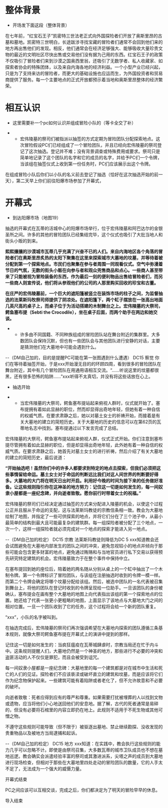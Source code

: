 # 整体背景
- 开场发下面这段（整体背景）

在七年前，“红宝石王子”凯密特三世法老正式向外国探险者们开放了奥斯里昂的古墓和墓地。凯密特三世明白，长途跋涉寻找宝藏的冒险者们通常不会回到他们来的地方再出售他们的发现。相反，他们通常会在经济足够强大、能够吸收大量珍贵文物的最近的文明社区尽快出售或交易他们没有据为己用的东西。红宝石王子的政策不仅吸引了冒险者们来到沙漠之国奥西里翁，还吸引了无数学者、私人收藏家、如探索者协会的特殊团体，以及来自内海各地的经济利益。一个小型产业已经兴起，只是为了支持来访的冒险者，而更大的基础设施也应运而生，为外国投资者和贸易商提供了服务。每一个主要地点的正式开放都预示着当地和奥斯里昂整体的经济繁荣。

# 相互认识
- 这里需要补一个pc如何认识并组成冒险小队的（等卡全交了补）

- - 宏伟陵墓的祭司们被指派以抽签的方式定期为冒险团队分配探索地点。这次冒险假设PC们已经组成了一个冒险团队，并且已经向宏伟陵墓的祭司登记了这次抽选。登记并不难；没有背景调查或特殊费用或要求。祭司只是简单地记录了这个团队的名字和它的成员的名字，并给予PC们一个令牌，当该组在抽签仪式上收到第一份任务时，PC们应该展示出这个令牌。

在组成冒险小队后你们以小队的名义前去登记了抽选（恰好在这次抽选开始的前一天），第二天早上你们前往阳爆市场参加了开幕式，

# 开幕式
- 到达阳爆市场（地图19）

抽选的开幕式在瓦蒂的活城中心的阳爆市场举行，位于宏伟陵墓和阿巴达尔的金银圣所之间。许多的其他的冒险团队已经集结完毕，这个仪式也吸引了大批当地人和街头小贩的到来。

**熙熙攘攘的沙漠城市瓦蒂几乎充满了兴奋不已的人们。来自内海地区各个角落的冒险者们在奥斯里昂炙热的太阳下聚集在这里来探索城市大墓地的坟墓，并等待着被分配到第一个探索地点。市民们也聚集在参与者周围一同观看仪式。空气中弥漫着节日的气氛，无数的街头小贩在向参与者和观众兜售商品和点心。一些商人甚至带来了只能被视为冒险装备的东西，作为最后一刻的便利物品出售给冒险者们，而另一些商人则宣传说，他们将从参观他们的公司的人那里购买回收的珍宝和古董。**

**在庄严的宏伟陵墓前，一个巨大的遮阳篷被竖立在装饰市场的柱子之间，为监督抽选的法莱斯玛牧祭司师提供了阴凉处。在遮阳篷下，两个缸子摆放在一张高出地面几英尺高的桌子上，而桌子位于为活动搭建的木制舞台之上。宏伟陵墓的大祭司，鳄鱼塞布提（Sebti the Crocodile），坐在桌子后面，而两个助手在两边和她交谈。**

- - 许多由不同国籍、不同种族组成的冒险团队站在舞台附近的集群里。大多数团队会保持沉默，但也有一些团队会与其他团队进行安静的对话，主要是猜测他们在大墓地中可能会遇到什么。

--（DM自己加的，目的是提醒PC可能在第一张图遇到什么遭遇）
DC15 察觉
你们在等待着抽签开始，于是xxx开始漫无目的的环顾四周，看到很多的冒险团队在舞台附近，其中有几个冒险团队在用通用语相互交流。“……听说这里的坟墓都很黑，还有很多恐怖的陷阱……”xxx听得不太真切，并没有将这些话放在心上。

- 抽选开始

- - 当宏伟陵墓的大祭司，鳄鱼塞布提站起来俯视人群时，仪式就开始了。塞布提拥有着如此显赫的职位，然而却显得出奇地年轻，但她有着一种自信的权威气质。在要求肃静之后，她以对墓土女士的祈祷开始，而接着是有关大墓地的建立的简短历史。关于大墓地的历史的信息可以在第62页的瓦蒂地名志中找到。塞布提通过以下发言完成了总结。

宏伟陵墓的大祭司，鳄鱼塞布提站起来俯视人群，仪式正式开始。你们注意到塞布提尽管拥有着如此显赫的职位，但是却显得出奇地年轻，此外她有着一种自信的权威气质。在要求肃静之后，她首先对墓土女士的进行祈祷，然后介绍了有关大墓地的建立的简短历史，最后说道：

**“开始抽选吧！虽然你们中的许多人都要求到特定的地点去探索，但我们必须把这些事情留给命运。墓土女士对于命运的判断远比我们对这人间世界的判断要好得多。大墓地的大门将在明天日出时开启。利用好今晚的时间为接下来的任务做好准备。让这些规则指引你在这神圣的地方努力：记住这一切是如何发生的，每一间奴隶小屋都是一座纪念碑，并向逝者致敬。愿你前行时带着女士的祝福。”**

宏伟陵墓的祭司们已经决定通过抽签的方式来分配进入陵墓的机会，以使这个过程公正并且服从于命运的支配，这与法莱斯玛教徒的宗教信条相一致。教会为大墓地绘制了地图，并指定了一些可供探索的地点，并将它们分在了三个池子中，从最小最简单的结构到最大且可能最复杂的建筑群。每一组探险者被分配了三个地点，一次一个，这样一组探险者就必须完成对一个地点的探索才能进入另一地点。

--（DM自己加的检定）
DC15 宗教 法莱斯玛教徒则降低为DC 5
xxx知道教会还会试图避免在大墓地内部发生的团队之间的冲突，避免忽视较小的地点并倾向于那些可能会包含更多财富的地点，避免通过贿赂和与当地官员进行私下交易以获得预先研究特定建筑的机会。宏伟陵墓致力于在整个事件中保持中立。

在塞布提回到她的座位后，陪着她的两名随从分别从桌上的一个缸中抽出了一个木制令牌。第一个令牌标识了冒险团队，与该组在注册抽选时收到的令牌一模一样。而第二个令牌会确定将哪个坟墓分配给该组。然后，被选中团队的一名代表被召集到舞台上，将他的团队在登记时收到的令牌呈现给一位助手。一旦该团队的身份被确认，塞布提会在画有整个大墓地的地图上向代表指出该组的第一个探索地点的位置。她还给了代表一张更小更粗略的地图，上面显示了该地点与大墓地大门之间的相对位置。一旦一个团队收到了它的任务，这个过程将会给一个新的团队重复。

“xxx”，小队的名字被叫到。

在抽选完成后，宏伟陵墓的祭司们再次强调希望在大墓地内探索的团队遵循三条基本规则，就像大祭司鳄鱼塞布提在开幕式上的演讲中提到的那样。

记住这一切是如何发生的：当疯狂瘟疫在瓦蒂城肆虐时，宗教当局还在忙于内斗中。这条规则提醒人们，大墓地仍然是一个神圣的地方，那些进行不必要的冲突和盗匪活动的人不仅仅是罪犯，而且会被受到诅咒。

每一间奴隶小屋都是一座纪念碑：大墓地里的每一个建筑都是对在城市中生活和死亡的人们的见证。探险者们不应该亵渎或破坏直立的建筑和坟墓，而是应该将它们作为纪念物保护起来。一些建筑可能有着陷阱或者老化了，但不允许故意和不必要的破坏。

向逝者致敬：死者应得到应有的尊严和尊重。如果需要打扰被埋葬的人以找到文物或遗物，应当将他们小心地送回他们的安息地。据了解，古代的死者通常是易碎的，但没有必要将石棺里的内容立即扔在地上。此规则不适用于不死生物或其他可憎之物。

不遵守这些规则可能导致（但不限于）被驱逐出墓地、禁止继续勘探、没收发现的贵重物品以及被地方当局逮捕和起诉。

--（DM自己加的检定）
DC15 地方
xxx知道：在实践中，教会执行这些规则的能力几乎可以忽略不计。即使是由祭司召集，大多数瓦蒂的城市卫队成员也不想在墓地巡逻。教会确实会派遣经验丰富的祭司或其激进派系，尖塔之声的成员到大墓地进行现场检查，但相对于那些在大墓地里四处走动的冒险团队的数量，它的人手太不足了，无法成为一个强大的威慑力量。

开幕式结束

PC之间应该可以互相交谈，完成之后，你们都决定为了明天的冒险早早的休息。

导入结束
